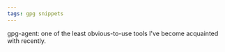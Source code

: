 ```yaml
---
tags: gpg snippets
---
```


gpg-agent: one of the least obvious-to-use tools I've become acquainted with recently.
